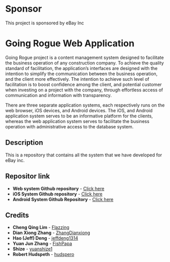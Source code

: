 # Sponsor

This project is sponsored by eBay Inc

# Going Rogue Web Application

Going Rogue project is a content management system designed to facilitate the business operation of any construction company. To achieve the quality standard of facilitation, the application’s interfaces are designed with the intention to simplify the communication between the business operation, and the client more effectively. The intention to achieve such level of facilitation is to boost confidence among the client, and potential customer when investing on a project with the company, through effortless access of communication and information with transparency.

There are three separate application systems, each respectively runs on the web browser, iOS devices, and Android devices. The iOS, and Android application system serves to be an informative platform for the clients, whereas the web application system serves to facilitate the business operation with administrative access to the database system.

## Description 
This is a repository that contains all the system that we have developed for eBay inc.  

## Repositor link
* **Web system Github repository** - [Click here](https://github.com/Flazzing/Rogue-Model-Firebase-WebApp)
* **iOS System Github repository** - [Click here](https://github.com/Flazzing/Rogue-Model-Firebase-iOSApp)
* **Android System Github Repository** - [Click here](https://github.com/yuanshize1/GoingRogueDesign)


## Credits
* **Cheng Qing Lim**  - [Flazzing](https://github.com/flazzing)
* **Dian Xiong Zhang** - [ZhangDianxiong](https://github.com/ZhangDianxiong)
* **Hao (Jeff) Deng**  - [jeffdeng1314](https://github.com/jeffdeng1314)
* **Yuan Jun Zhang**  - [FishPapa](https://github.com/FishPapa)
* **Shize**  - [yuanshize1](https://github.com/yuanshize1)
* **Robert Hudspeth**  - [hudspero](https://github.com/hudspero)
